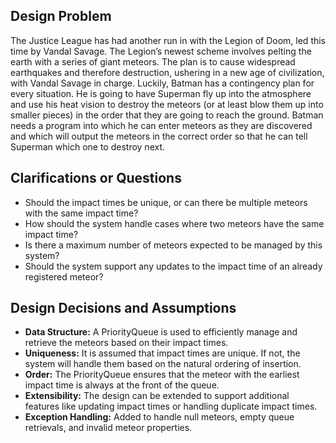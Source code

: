 ## Design Problem

The Justice League has had another run in with the Legion of Doom, led this time by Vandal Savage. The Legion’s newest scheme involves pelting the earth with a series of giant meteors. The plan is to cause widespread earthquakes and therefore destruction, ushering in a new age of civilization, with Vandal Savage in charge. Luckily, Batman has a contingency plan for every situation. He is going to have Superman fly up into the atmosphere and use his heat vision to destroy the meteors (or at least blow them up into smaller pieces) in the order that they are going to reach the ground. Batman needs a program into which he can enter meteors as they are discovered and which will output the meteors in the correct order so that he can tell Superman which one to destroy next.


## Clarifications or Questions

- Should the impact times be unique, or can there be multiple meteors with the same impact time?
- How should the system handle cases where two meteors have the same impact time?
- Is there a maximum number of meteors expected to be managed by this system?
- Should the system support any updates to the impact time of an already registered meteor?

## Design Decisions and Assumptions

- **Data Structure:** A PriorityQueue is used to efficiently manage and retrieve the meteors based on their impact times.
- **Uniqueness:** It is assumed that impact times are unique. If not, the system will handle them based on the natural ordering of insertion.
- **Order:** The PriorityQueue ensures that the meteor with the earliest impact time is always at the front of the queue.
- **Extensibility:**  The design can be extended to support additional features like updating impact times or handling duplicate impact times.
- **Exception Handling:** Added to handle null meteors, empty queue retrievals, and invalid meteor properties.